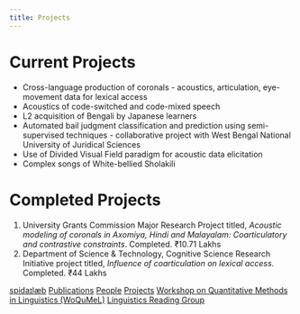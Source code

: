 ```yaml
---
title: Projects
---
```


# Current Projects
- Cross-language production of coronals - acoustics, articulation, eye-movement data for lexical access
- Acoustics of code-switched and code-mixed speech
- L2 acquisition of Bengali by Japanese learners
- Automated bail judgment classification and prediction using semi-supervised techniques - collaborative project with West Bengal National University of Juridical Sciences
- Use of Divided Visual Field paradigm for acoustic data elicitation
- Complex songs of White-bellied Sholakili 

# Completed Projects
1. University Grants Commission Major Research Project titled, *Acoustic modeling of coronals in Axomiya, Hindi and Malayalam: Coarticulatory and contrastive constraints*. Completed. ₹10.71 Lakhs
2. Department of Science & Technology, Cognitive Science Research Initiative project titled, *Influence of coarticulation on lexical access*. Completed. ₹44 Lakhs
<!--3. Department of Science & Technology & MHRD, IMPacting Research, INnovation and Technology (IMPRINT) Project titled *Grapheme sequence, visual, and articulatory complexity in Indian languages:
Towards a unified model for quantifying reading complexity for primary school textbooks*. Starting 2018 October. ₹133 Lakhs-->

[spidaɪlæb](index.md) [Publications](pubs.md) [People](people.md) [Projects](projects.md) [Workshop on Quantitative Methods in Linguistics (WoQuMeL)](summ_wkshp.md) [Linguistics Reading Group](rg.md)

<!-- [#KnowCoDA](KnowCoDA.md) -->